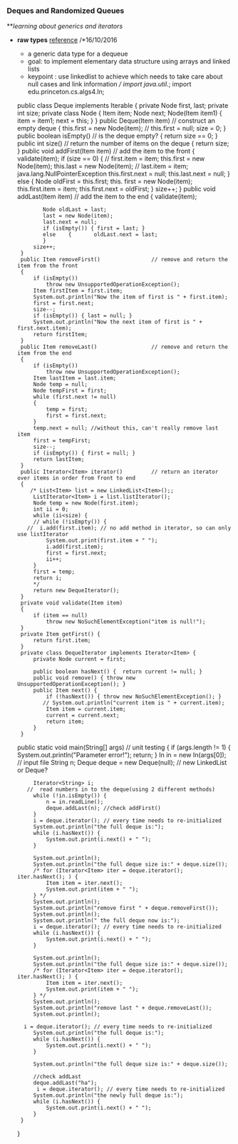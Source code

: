 ### Deques and Randomized Queues

***learning about generics and iterators*

- **raw types**
[reference](http://stackoverflow.com/questions/2770321/what-is-a-raw-type-and-why-shouldnt-we-use-it "reference")
    /*16/10/2016
     * a generic data type for a dequeue
     * goal: to implement elementary data structure using arrays and linked lists
     * keypoint : use linkedlist to achieve which needs to take care about null cases and link information
     */
    import java.util.*;
    import edu.princeton.cs.algs4.In;
    
    public class Deque<Item> implements Iterable<Item> {
       private Node first, last;
       private int size;
       private class Node
       {
           Item item;
           Node next;
           Node(Item item1) {
               item = item1;
               next = this;
           }
       }
       public Deque(Item item)                           // construct an empty deque
       {
           this.first = new Node(item);
           // this.first = null;
           size = 0;
       }
       public boolean isEmpty()                 // is the deque empty?
       {
           return size == 0;
       }
       public int size()                        // return the number of items on the deque
       {
           return size;
       }
       public void addFirst(Item item)          // add the item to the front
       {
           validate(item);
           if (size == 0) {
              // first.item = item;
              this.first = new Node(item);
              this.last = new Node(item);
             // last.item = item; java.lang.NullPointerException
              this.first.next = null;
              this.last.next = null;
           } else { 
           Node oldFirst = this.first;
          this. first = new Node(item);
           this.first.item = item;
           this.first.next = oldFirst;
           }
           size++;
       }
       public void addLast(Item item)           // add the item to the end
       {
           validate(item);
           
              Node oldLast = last;
              last = new Node(item);
              last.next = null;
              if (isEmpty()) { first = last; }
              else    {       oldLast.next = last;
              }
           size++;
       }
       public Item removeFirst()                // remove and return the item from the front
       {
           if (isEmpty())
               throw new UnsupportedOperationException();
           Item firstItem = first.item;
           System.out.println("Now the item of first is " + first.item);
           first = first.next;
           size--;
           if (isEmpty()) { last = null; }
           System.out.println("Now the next item of first is " + first.next.item);
           return firstItem;
       }
       public Item removeLast()                 // remove and return the item from the end
       {
           if (isEmpty())
               throw new UnsupportedOperationException();
           Item lastItem = last.item;
           Node temp = null;
           Node tempFirst = first;
           while (first.next != null)
           {
               temp = first;
               first = first.next;
           }
           temp.next = null; //without this, can't really remove last item
           first = tempFirst;
           size--;
           if (isEmpty()) { first = null; }
           return lastItem;
       }
       public Iterator<Item> iterator()         // return an iterator over items in order from front to end
       {
          /* List<Item> list = new LinkedList<Item>();;
           ListIterator<Item> i = list.listIterator();
           Node temp = new Node(first.item);
           int ii = 0;
           while (ii<size) {
           // while (!isEmpty()) {
         //  i.add(first.item); // no add method in iterator, so can only use listIterator
               System.out.print(first.item + " ");
               i.add(first.item);
               first = first.next;
               ii++;
           }
           first = temp;
           return i;
           */
           return new DequeIterator();
       }
       private void validate(Item item) 
       {
           if (item == null) 
               throw new NoSuchElementException("item is null!");
       }
       private Item getFirst() {
           return first.item;
       }
       private class DequeIterator implements Iterator<Item> {
           private Node current = first;
           
           public boolean hasNext() {  return current != null; }
           public void remove() { throw new UnsupportedOperationException(); }
           public Item next() {
               if (!hasNext()) { throw new NoSuchElementException(); }
              // System.out.println("current item is " + current.item);
               Item item = current.item;
               current = current.next;
               return item;
           }
       }
       
     public static void main(String[] args)   // unit testing
       {
           if (args.length != 1) {
               System.out.println("Parameter error!");
               return;
           }
           In in = new In(args[0]); // input file
           String n;
           Deque<String> deque = new Deque<String>(null); // new LinkedList or Deque?
           
           
           
           Iterator<String> i;
         //  read numbers in to the deque(using 2 different methods)
           while (!in.isEmpty()) {
               n = in.readLine();
               deque.addLast(n); //check addFirst()
           }
           i = deque.iterator(); // every time needs to re-initialized
           System.out.println("the full deque is:");
           while (i.hasNext()) {
               System.out.print(i.next() + " ");
           }
           
           System.out.println();
           System.out.println("the full deque size is:" + deque.size());
           /* for (Iterator<Item> iter = deque.iterator(); iter.hasNext(); ) {
               Item item = iter.next();
               System.out.print(item + " ");
           } */
           System.out.println();
           System.out.println("remove first " + deque.removeFirst());
           System.out.println();
           System.out.println(" the full deque now is:");
           i = deque.iterator(); // every time needs to re-initialized
           while (i.hasNext()) {
               System.out.print(i.next() + " ");
           }
           
           System.out.println();
           System.out.println("the full deque size is:" + deque.size());
           /* for (Iterator<Item> iter = deque.iterator(); iter.hasNext(); ) {
               Item item = iter.next();
               System.out.print(item + " ");
           } */
           System.out.println();
           System.out.println("remove last " + deque.removeLast());
           System.out.println();
           
        i = deque.iterator(); // every time needs to re-initialized
           System.out.println("the full deque is:");
           while (i.hasNext()) {
               System.out.print(i.next() + " ");
           }
           
           System.out.println("the full deque size is:" + deque.size());
         
           //check addLast
           deque.addLast("ha");
            i = deque.iterator(); // every time needs to re-initialized
           System.out.println("the newly full deque is:");
           while (i.hasNext()) {
               System.out.print(i.next() + " ");
           }
       } 
    
    }
